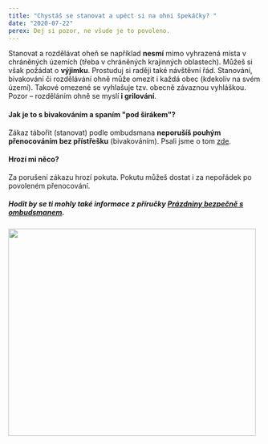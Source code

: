 ```yaml
---
title: "Chystáš se stanovat a upéct si na ohni špekáčky? "
date: "2020-07-22"
perex: Dej si pozor, ne všude je to povoleno.
---
```


<p>Stanovat a rozdělávat oheň se například <strong>nesmí</strong> mimo vyhrazená místa v chráněných územích (třeba v chráněných krajinných oblastech). Můžeš si však požádat o <strong>výjimku</strong>. Prostuduj si raději také návštěvní řád. Stanování, bivakování či rozdělávání ohně může omezit i každá obec (kdekoliv na svém území). Takové omezené se vyhlašuje tzv. obecně závaznou vyhláškou. Pozor – rozděláním ohně se myslí <strong>i grilování</strong>.</p><h4>Jak je to s bivakováním a spaním &quot;pod širákem&quot;?</h4><p>Zákaz tábořit (stanovat) podle ombudsmana <strong>neporušíš pouhým přenocováním bez přístřešku</strong> (bivakováním). Psali jsme o tom <a href="https://eso.ochrance.cz/Nalezene/Edit/7540" target="_blank">zde</a>. </p><h4>Hrozí mi něco?</h4><p>Za porušení zákazu hrozí pokuta. Pokutu můžeš dostat i za nepořádek po povoleném přenocování.</p><h5>Hodit by se ti mohly také informace z příručky <a href="https://www.ochrance.cz/fileadmin/user_upload/Letaky/Prazdniny-bezpecne.pdf?fbclid=IwAR3iz4VzHF1s1pBW2c4GEb4ojGUTKSH0VUc-yXgS1iiDfoQDNPz15hpCowU" target="_blank">Prázdniny bezpečně s ombudsmanem</a>.</h5><p><img src="/media/14_stanovani.png.png" height="413" width="493" alt="" /></p>
